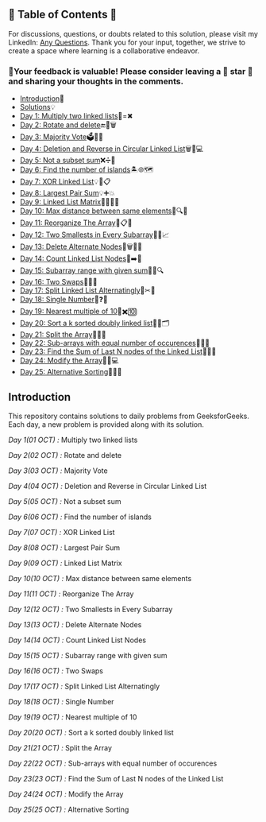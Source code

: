 ## 📜 Table of Contents 📜

For discussions, questions, or doubts related to this solution, please visit my LinkedIn: [Any Questions](https://www.linkedin.com/in/het-patel-8b110525a/). Thank you for your input, together, we strive to create a space where learning is a collaborative endeavor.

### 🔮Your feedback is valuable! Please consider leaving a 🌟 star 🌟 and sharing your thoughts in the comments.

- [Introduction](https://github.com/Hunterdii/GeeksforGeeks-POTD/blob/main/README.md)📝
- [Solutions](https://github.com/Hunterdii/GeeksforGeeks-POTD/tree/main/October%202024%20GFG%20SOLUTION)💡
- [Day 1: Multiply two linked lists](https://github.com/Hunterdii/GeeksforGeeks-POTD/blob/main/October%202024%20GFG%20SOLUTION/01(Oct)%20Multiply%20two%20linked%20lists.md)🔗=✖
- [Day 2: Rotate and delete](https://github.com/Hunterdii/GeeksforGeeks-POTD/blob/main/October%202024%20GFG%20SOLUTION/02(Oct)%20Rotate%20and%20delete.md)🔚🎯🗑️
- [Day 3: Majority Vote](https://github.com/Hunterdii/GeeksforGeeks-POTD/blob/main/October%202024%20GFG%20SOLUTION/03(Oct)%20Majority%20Vote.md)🗳️🔢✅
- [Day 4: Deletion and Reverse in Circular Linked List](https://github.com/Hunterdii/GeeksforGeeks-POTD/blob/main/October%202024%20GFG%20SOLUTION/04(Oct)%20Deletion%20and%20Reverse%20in%20Circular%20Linked%20List.md)🗑️🔗💻
- [Day 5: Not a subset sum](https://github.com/Hunterdii/GeeksforGeeks-POTD/blob/main/October%202024%20GFG%20SOLUTION/05(Oct)%20Not%20a%20subset%20sum.md)❌➗🔢
- [Day 6: Find the number of islands](https://github.com/Hunterdii/GeeksforGeeks-POTD/blob/main/October%202024%20GFG%20SOLUTION/06(Oct)%20Find%20the%20number%20of%20islands.md)🏝️🌐🗺️
- [Day 7: XOR Linked List](https://github.com/Hunterdii/GeeksforGeeks-POTD/blob/main/October%202024%20GFG%20SOLUTION/07(Oct)%20XOR%20Linked%20List.md)💡🔗📋
- [Day 8: Largest Pair Sum](https://github.com/Hunterdii/GeeksforGeeks-POTD/blob/main/October%202024%20GFG%20SOLUTION/08(Oct)%20Largest%20Pair%20Sum.md)💡➕💥
- [Day 9: Linked List Matrix](https://github.com/Hunterdii/GeeksforGeeks-POTD/blob/main/October%202024%20GFG%20SOLUTION/09(Oct)%20Linked%20List%20Matrix.md)🧑‍💻🔗🧱
- [Day 10: Max distance between same elements](https://github.com/Hunterdii/GeeksforGeeks-POTD/blob/main/October%202024%20GFG%20SOLUTION/10(Oct)%20Max%20distance%20between%20same%20elements.md)📏🔍✨
- [Day 11: Reorganize The Array](https://github.com/Hunterdii/GeeksforGeeks-POTD/blob/main/October%202024%20GFG%20SOLUTION/11(Oct)%20Reorganize%20The%20Array.md)🔢📋🔧
- [Day 12: Two Smallests in Every Subarray](https://github.com/Hunterdii/GeeksforGeeks-POTD/blob/main/October%202024%20GFG%20SOLUTION/12(Oct)%20Two%20Smallests%20in%20Every%20Subarray.md)🔢👥📈
- [Day 13: Delete Alternate Nodes](https://github.com/Hunterdii/GeeksforGeeks-POTD/blob/main/October%202024%20GFG%20SOLUTION/13(Oct)%20Delete%20Alternate%20Nodes.md)🚀🗑️🧑‍💻
- [Day 14: Count Linked List Nodes](https://github.com/Hunterdii/GeeksforGeeks-POTD/blob/main/October%202024%20GFG%20SOLUTION/14(Oct)%20Count%20Linked%20List%20Nodes.md)🔗➡️🧮
- [Day 15: Subarray range with given sum](https://github.com/Hunterdii/GeeksforGeeks-POTD/blob/main/October%202024%20GFG%20SOLUTION/15(Oct)%20Subarray%20range%20with%20given%20sum.md)🔢📏🔍
- [Day 16: Two Swaps](https://github.com/Hunterdii/GeeksforGeeks-POTD/blob/main/October%202024%20GFG%20SOLUTION/16(Oct)%20Two%20Swaps.md)🔢✨🔧
- [Day 17: Split Linked List Alternatingly](https://github.com/Hunterdii/GeeksforGeeks-POTD/blob/main/October%202024%20GFG%20SOLUTION/17(Oct)%20Split%20Linked%20List%20Alternatingly.md)🔗✂🧩
- [Day 18: Single Number](https://github.com/Hunterdii/GeeksforGeeks-POTD/blob/main/October%202024%20GFG%20SOLUTION/18(Oct)%20Single%20Number.md)🔢❓🧮
- [Day 19: Nearest multiple of 10](https://github.com/Hunterdii/GeeksforGeeks-POTD/blob/main/October%202024%20GFG%20SOLUTION/19(Oct)%20Nearest%20multiple%20of%2010.md)💯✖️🔟
- [Day 20: Sort a k sorted doubly linked list](https://github.com/Hunterdii/GeeksforGeeks-POTD/blob/main/October%202024%20GFG%20SOLUTION/20(Oct)%20Sort%20a%20k%20sorted%20doubly%20linked%20list.md)🔗📃🗂️
- [Day 21: Split the Array](https://github.com/Hunterdii/GeeksforGeeks-POTD/blob/main/October%202024%20GFG%20SOLUTION/21(Oct)%20Split%20the%20Array.md)🧩🔢📏
- [Day 22: Sub-arrays with equal number of occurences](https://github.com/Hunterdii/GeeksforGeeks-POTD/blob/main/October%202024%20GFG%20SOLUTION/22(Oct)%20Sub-arrays%20with%20equal%20number%20of%20occurences.md)🔢🟰🎯
- [Day 23: Find the Sum of Last N nodes of the Linked List](https://github.com/Hunterdii/GeeksforGeeks-POTD/blob/main/October%202024%20GFG%20SOLUTION/23(Oct)%20Find%20the%20Sum%20of%20Last%20N%20nodes%20of%20the%20Linked%20List.md)🔗📄🧮
- [Day 24: Modify the Array](https://github.com/Hunterdii/GeeksforGeeks-POTD/blob/main/October%202024%20GFG%20SOLUTION/24(Oct)%20Modify%20the%20Array.md)🔄💡💻
- [Day 25: Alternative Sorting](https://github.com/Hunterdii/GeeksforGeeks-POTD/blob/main/October%202024%20GFG%20SOLUTION/25(Oct)%20Alternative%20Sorting.md)🔢✨📐




## Introduction

This repository contains solutions to daily problems from GeeksforGeeks. Each day, a new problem is provided along with its solution.

*Day 1(01 OCT) :* Multiply two linked lists

*Day 2(02 OCT) :* Rotate and delete

*Day 3(03 OCT) :* Majority Vote

*Day 4(04 OCT) :* Deletion and Reverse in Circular Linked List

*Day 5(05 OCT) :* Not a subset sum

*Day 6(06 OCT) :* Find the number of islands

*Day 7(07 OCT) :* XOR Linked List

*Day 8(08 OCT) :* Largest Pair Sum

*Day 9(09 OCT) :* Linked List Matrix

*Day 10(10 OCT) :* Max distance between same elements

*Day 11(11 OCT) :* Reorganize The Array

*Day 12(12 OCT) :* Two Smallests in Every Subarray

*Day 13(13 OCT) :* Delete Alternate Nodes

*Day 14(14 OCT) :* Count Linked List Nodes

*Day 15(15 OCT) :* Subarray range with given sum

*Day 16(16 OCT) :* Two Swaps

*Day 17(17 OCT) :* Split Linked List Alternatingly

*Day 18(18 OCT) :* Single Number

*Day 19(19 OCT) :* Nearest multiple of 10

*Day 20(20 OCT) :* Sort a k sorted doubly linked list

*Day 21(21 OCT) :* Split the Array

*Day 22(22 OCT) :* Sub-arrays with equal number of occurences

*Day 23(23 OCT) :* Find the Sum of Last N nodes of the Linked List

*Day 24(24 OCT) :* Modify the Array

*Day 25(25 OCT) :* Alternative Sorting
